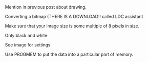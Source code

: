 
Mention in previous post about drawing.

Converting a bitmap (THERE IS A DOWNLOAD!! called LDC assistant

Make sure that your image size is some multiple of 8 pixels in size.

Only black and white

See image for settings

Use PROGMEM to put the data into a particular part of memory.
